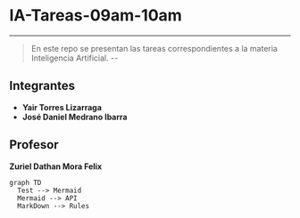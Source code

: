 # IA-Tareas-09am-10am
---
> En este repo se presentan las tareas correspondientes a la materia Inteligencia Artificial. 
--
## Integrantes
- **Yair Torres Lizarraga**
- **José Daniel Medrano Ibarra**
## Profesor
**Zuriel Dathan Mora Felix**

```mermaid
graph TD
  Test --> Mermaid
  Mermaid --> API
  MarkDown --> Rules
```
